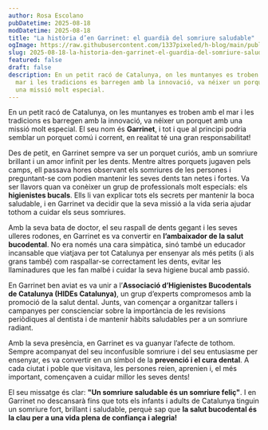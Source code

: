 ```yaml
---
author: Rosa Escolano
pubDatetime: 2025-08-18
modDatetime: 2025-08-18
title: "La història d’en Garrinet: el guardià del somriure saludable"
ogImage: https://raw.githubusercontent.com/1337pixeled/h-blog/main/public/assets/garrinet.webp
slug: 2025-08-18-la-historia-den-garrinet-el-guardia-del-somriure-saludable
featured: false
draft: false
description: En un petit racó de Catalunya, on les muntanyes es troben amb el
  mar i les tradicions es barregen amb la innovació, va néixer un porquet amb
  una missió molt especial.
---
```

En un petit racó de Catalunya, on les muntanyes es troben amb el mar i les tradicions es barregen amb la innovació, va néixer un porquet amb una missió molt especial. El seu nom és **Garrinet**, i tot i que al principi podria semblar un porquet comú i corrent, en realitat té una gran responsabilitat!

Des de petit, en Garrinet sempre va ser un porquet curiós, amb un somriure brillant i un amor infinit per les dents. Mentre altres porquets jugaven pels camps, ell passava hores observant els somriures de les persones i preguntant-se com podien mantenir les seves dents tan netes i fortes. Va ser llavors quan va conèixer un grup de professionals molt especials: els **higienistes bucals**. Ells li van explicar tots els secrets per mantenir la boca saludable, i en Garrinet va decidir que la seva missió a la vida seria ajudar tothom a cuidar els seus somriures.

Amb la seva bata de doctor, el seu raspall de dents gegant i les seves ulleres rodones, en Garrinet es va convertir en **l’ambaixador de la salut bucodental**. No era només una cara simpàtica, sinó també un educador incansable que viatjava per tot Catalunya per ensenyar als més petits (i als grans també) com raspallar-se correctament les dents, evitar les llaminadures que les fan malbé i cuidar la seva higiene bucal amb passió.

En Garrinet ben aviat es va unir a l’**Associació d’Higienistes Bucodentals de Catalunya (HIDEs Catalunya)**, un grup d’experts compromesos amb la promoció de la salut dental. Junts, van començar a organitzar tallers i campanyes per conscienciar sobre la importància de les revisions periòdiques al dentista i de mantenir hàbits saludables per a un somriure radiant.

Amb la seva presència, en Garrinet es va guanyar l’afecte de tothom. Sempre acompanyat del seu inconfusible somriure i del seu entusiasme per ensenyar, es va convertir en un símbol de la **prevenció i el cura dental**. A cada ciutat i poble que visitava, les persones reien, aprenien i, el més important, començaven a cuidar millor les seves dents!

El seu missatge és clar: **"Un somriure saludable és un somriure feliç"**. I en Garrinet no descansarà fins que tots els infants i adults de Catalunya tinguin un somriure fort, brillant i saludable, perquè sap que **la salut bucodental és la clau per a una vida plena de confiança i alegria!**